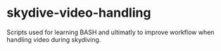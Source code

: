 # skydive-video-handling
Scripts used for learning BASH and ultimatly to improve workflow when handling video during skydiving.
